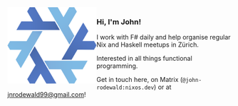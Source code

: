 <img align="left" src="https://github.com/NixOS/nixos-artwork/raw/master/logo/nix-snowflake.svg" alt="drawing" width="200"/>

### Hi, I'm John!

I work with F# daily and help organise regular Nix and Haskell meetups in Zürich.

Interested in all things functional programming.

Get in touch here, on Matrix (`@john-rodewald:nixos.dev`) or at jnrodewald99@gmail.com!
